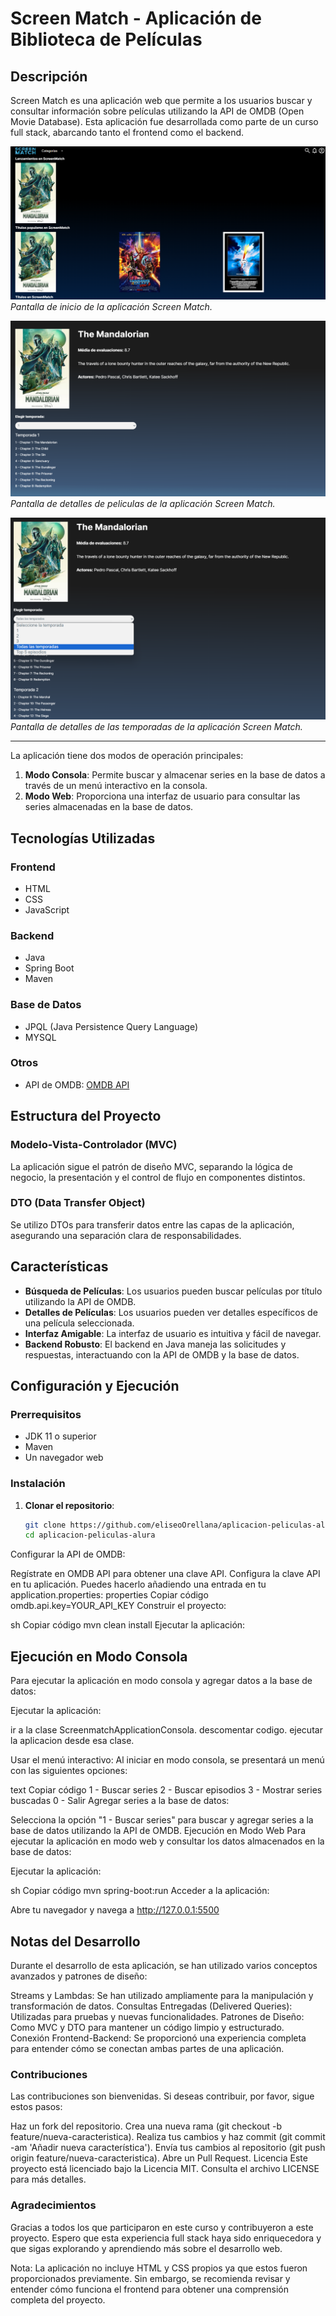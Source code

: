 # Screen Match - Aplicación de Biblioteca de Películas

## Descripción

Screen Match es una aplicación web que permite a los usuarios buscar y consultar información sobre películas utilizando la API de OMDB (Open Movie Database). Esta aplicación fue desarrollada como parte de un curso full stack, abarcando tanto el frontend como el backend.


![Pantalla de Inicio](img/aplicacionIndex.png)
*Pantalla de inicio de la aplicación Screen Match.*

![Pantalla detalles peliculas](img/detallesPeliculas.png)
*Pantalla de detalles de peliculas de la aplicación Screen Match.*

![Pantalla detalles peliculas](img/detallesTemporadas.png)
*Pantalla de detalles de las temporadas de la aplicación Screen Match.*

---

La aplicación tiene dos modos de operación principales:

1. **Modo Consola**: Permite buscar y almacenar series en la base de datos a través de un menú interactivo en la consola.
2. **Modo Web**: Proporciona una interfaz de usuario para consultar las series almacenadas en la base de datos.

## Tecnologías Utilizadas

### Frontend
- HTML
- CSS
- JavaScript

### Backend
- Java
- Spring Boot
- Maven

### Base de Datos
- JPQL (Java Persistence Query Language)
- MYSQL

### Otros
- API de OMDB: [OMDB API](https://www.omdbapi.com/)

## Estructura del Proyecto

### Modelo-Vista-Controlador (MVC)
La aplicación sigue el patrón de diseño MVC, separando la lógica de negocio, la presentación y el control de flujo en componentes distintos.

### DTO (Data Transfer Object)
Se utilizo DTOs para transferir datos entre las capas de la aplicación, asegurando una separación clara de responsabilidades.

## Características

- **Búsqueda de Películas**: Los usuarios pueden buscar películas por título utilizando la API de OMDB.
- **Detalles de Películas**: Los usuarios pueden ver detalles específicos de una película seleccionada.
- **Interfaz Amigable**: La interfaz de usuario es intuitiva y fácil de navegar.
- **Backend Robusto**: El backend en Java maneja las solicitudes y respuestas, interactuando con la API de OMDB y la base de datos.

## Configuración y Ejecución

### Prerrequisitos
- JDK 11 o superior
- Maven
- Un navegador web

### Instalación

1. **Clonar el repositorio**:
   ```sh
   git clone https://github.com/eliseoOrellana/aplicacion-peliculas-alura
   cd aplicacion-peliculas-alura
   
Configurar la API de OMDB:

Regístrate en OMDB API para obtener una clave API.
Configura la clave API en tu aplicación. Puedes hacerlo añadiendo una entrada en tu application.properties:
properties
Copiar código
omdb.api.key=YOUR_API_KEY
Construir el proyecto:

sh
Copiar código
mvn clean install
Ejecutar la aplicación:


## Ejecución en Modo Consola

Para ejecutar la aplicación en modo consola y agregar datos a la base de datos:

Ejecutar la aplicación:

ir a la clase ScreenmatchApplicationConsola.
descomentar codigo.
ejecutar la aplicacion desde esa clase.

Usar el menú interactivo:
Al iniciar en modo consola, se presentará un menú con las siguientes opciones:

text
Copiar código
1 - Buscar series 
2 - Buscar episodios
3 - Mostrar series buscadas
0 - Salir
Agregar series a la base de datos:

Selecciona la opción "1 - Buscar series" para buscar y agregar series a la base de datos utilizando la API de OMDB.
Ejecución en Modo Web
Para ejecutar la aplicación en modo web y consultar los datos almacenados en la base de datos:

Ejecutar la aplicación:

sh
Copiar código
mvn spring-boot:run
Acceder a la aplicación:

Abre tu navegador y navega a http://127.0.0.1:5500 


## Notas del Desarrollo

Durante el desarrollo de esta aplicación, se han utilizado varios conceptos avanzados y patrones de diseño:

Streams y Lambdas: Se han utilizado ampliamente para la manipulación y transformación de datos.
Consultas Entregadas (Delivered Queries): Utilizadas para pruebas y nuevas funcionalidades.
Patrones de Diseño: Como MVC y DTO para mantener un código limpio y estructurado.
Conexión Frontend-Backend: Se proporcionó una experiencia completa para entender cómo se conectan ambas partes de una aplicación.

### Contribuciones

Las contribuciones son bienvenidas. Si deseas contribuir, por favor, sigue estos pasos:

Haz un fork del repositorio.
Crea una nueva rama (git checkout -b feature/nueva-caracteristica).
Realiza tus cambios y haz commit (git commit -am 'Añadir nueva característica').
Envía tus cambios al repositorio (git push origin feature/nueva-caracteristica).
Abre un Pull Request.
Licencia
Este proyecto está licenciado bajo la Licencia MIT. Consulta el archivo LICENSE para más detalles.

### Agradecimientos

Gracias a todos los que participaron en este curso y contribuyeron a este proyecto. Espero que esta experiencia full stack haya sido enriquecedora y que sigas explorando y aprendiendo más sobre el desarrollo web.

Nota: La aplicación no incluye HTML y CSS propios ya que estos fueron proporcionados previamente. Sin embargo, se recomienda revisar y entender cómo funciona el frontend para obtener una comprensión completa del proyecto.
